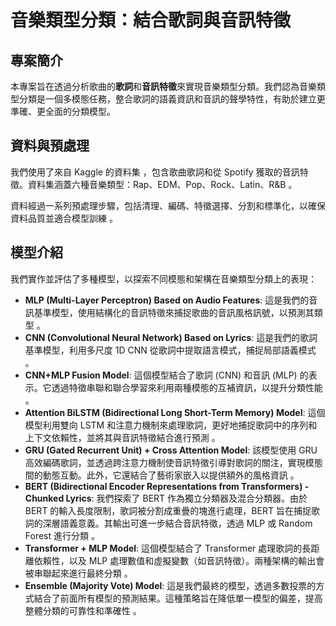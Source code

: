 # 音樂類型分類：結合歌詞與音訊特徵

## 專案簡介

本專案旨在透過分析歌曲的**歌詞**和**音訊特徵**來實現音樂類型分類。我們認為音樂類型分類是一個多模態任務，整合歌詞的語義資訊和音訊的聲學特性，有助於建立更準確、更全面的分類模型。

## 資料與預處理

我們使用了來自 Kaggle 的資料集 ，包含歌曲歌詞和從 Spotify 獲取的音訊特徵。資料集涵蓋六種音樂類型：Rap、EDM、Pop、Rock、Latin、R&B 。

資料經過一系列預處理步驟，包括清理、編碼、特徵選擇、分割和標準化，以確保資料品質並適合模型訓練 。

## 模型介紹

我們實作並評估了多種模型，以探索不同模態和架構在音樂類型分類上的表現：

* **MLP (Multi-Layer Perceptron) Based on Audio Features**: 這是我們的音訊基準模型，使用結構化的音訊特徵來捕捉歌曲的音訊風格訊號，以預測其類型 。
* **CNN (Convolutional Neural Network) Based on Lyrics**: 這是我們的歌詞基準模型，利用多尺度 1D CNN 從歌詞中提取語言模式，捕捉局部語義模式 。
* **CNN+MLP Fusion Model**: 這個模型結合了歌詞 (CNN) 和音訊 (MLP) 的表示。它透過特徵串聯和聯合學習來利用兩種模態的互補資訊，以提升分類性能 。
* **Attention BiLSTM (Bidirectional Long Short-Term Memory) Model**: 這個模型利用雙向 LSTM 和注意力機制來處理歌詞，更好地捕捉歌詞中的序列和上下文依賴性，並將其與音訊特徵結合進行預測 。
* **GRU (Gated Recurrent Unit) + Cross Attention Model**: 該模型使用 GRU 高效編碼歌詞，並透過跨注意力機制使音訊特徵引導對歌詞的關注，實現模態間的動態互動。此外，它還結合了藝術家嵌入以提供額外的風格資訊 。
* **BERT (Bidirectional Encoder Representations from Transformers) - Chunked Lyrics**: 我們探索了 BERT 作為獨立分類器及混合分類器。由於 BERT 的輸入長度限制，歌詞被分割成重疊的塊進行處理，BERT 旨在捕捉歌詞的深層語義意義。其輸出可進一步結合音訊特徵，透過 MLP 或 Random Forest 進行分類 。
* **Transformer + MLP Model**: 這個模型結合了 Transformer 處理歌詞的長距離依賴性，以及 MLP 處理數值和虛擬變數（如音訊特徵）。兩種架構的輸出會被串聯起來進行最終分類 。
* **Ensemble (Majority Vote) Model**: 這是我們最終的模型，透過多數投票的方式結合了前面所有模型的預測結果。這種策略旨在降低單一模型的偏差，提高整體分類的可靠性和準確性 。
